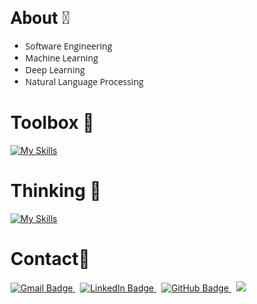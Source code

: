 <div>
    <h1 style="font-family: Roboto; "> About 🪪 </h1>
    <ul style="font-family: Open Sans">
        <li>Software Engineering</li>
        <li>Machine Learning</li>
        <li>Deep Learning</li>
        <li>Natural Language Processing</li>
    </ul>
</div>

# Toolbox 🧰

[![My Skills](https://skillicons.dev/icons?i=java,python,cpp,ts,cs,r,sklearn,tensorflow,pytorch,aws,azure,docker,kubernetes,terraform,react)](https://skillicons.dev)

# Thinking 🤔

[![My Skills](https://skillicons.dev/icons?i=golang,rust,zig)](https://skillicons.dev)

# Contact📇

<div id="badges">
   <a href="mailto:kshatriya.prithvi.raj.27@gmail.com?">
   <img src="https://img.shields.io/badge/gmail-%23DD0031.svg?&style=for-the-badge&logo=gmail&logoColor=white" alt="Gmail Badge"/>
   </a> 
   &nbsp;
   <a href="https://www.linkedin.com/in/prithvi-raj-k-3431a8162/">
   <img src="https://img.shields.io/badge/LinkedIn-blue?style=for-the-badge&logo=linkedin&logoColor=white" alt="LinkedIn Badge"/>
   </a>
   &nbsp;
   <a href="https://github.com/prithvirajkshatriya">
   <img src="https://img.shields.io/badge/github-%23121011.svg?style=for-the-badge&logo=github&logoColor=white" alt="GitHub Badge"/>
   </a>
   &nbsp;
   <a href="https://discord.com/users/:1264564017951932456">
   <img src="https://img.shields.io/badge/Discord-%235865F2.svg?style=for-the-badge&logo=discord&logoColor=white"/>
   </a>
</div>
